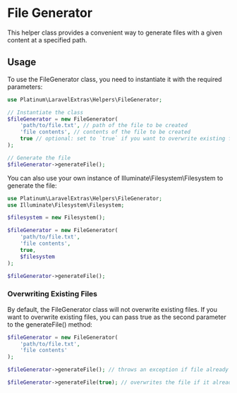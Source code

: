 # File Generator

This helper class provides a convenient way to generate files with a given content at a specified path.

## Usage
To use the FileGenerator class, you need to instantiate it with the required parameters:
```php 
use Platinum\LaravelExtras\Helpers\FileGenerator;

// Instantiate the class
$fileGenerator = new FileGenerator(
    'path/to/file.txt', // path of the file to be created
    'file contents', // contents of the file to be created
    true // optional: set to `true` if you want to overwrite existing files
);

// Generate the file
$fileGenerator->generateFile();
```

You can also use your own instance of Illuminate\Filesystem\Filesystem to generate the file:

```php
use Platinum\LaravelExtras\Helpers\FileGenerator;
use Illuminate\Filesystem\Filesystem;

$filesystem = new Filesystem();

$fileGenerator = new FileGenerator(
    'path/to/file.txt',
    'file contents',
    true,
    $filesystem
);

$fileGenerator->generateFile();
```

### Overwriting Existing Files
By default, the FileGenerator class will not overwrite existing files. If you want to overwrite existing files, you can pass true as the second parameter to the generateFile() method:

```php
$fileGenerator = new FileGenerator(
    'path/to/file.txt',
    'file contents'
);

$fileGenerator->generateFile(); // throws an exception if file already exists

$fileGenerator->generateFile(true); // overwrites the file if it already exists
```